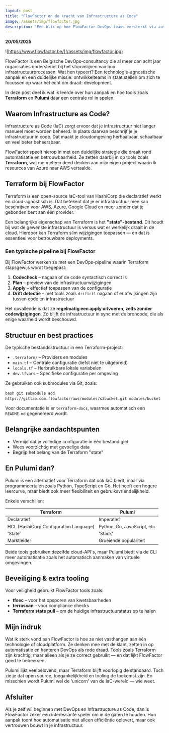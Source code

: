 ```yaml
---
layout: post
title: "FlowFactor en de kracht van Infrastructure as Code"
image: /assets/img/flowfactor.jpg
description: "Een blik op hoe FlowFactor DevOps-teams versterkt via automatisatie, Terraform, en Infrastructure as Code-praktijken."
---
```


**20/05/2025**

![https://www.flowfactor.be/](/assets/img/flowfactor.jpg)

FlowFactor is een Belgische DevOps-consultancy die al meer dan acht jaar organisaties ondersteunt bij het stroomlijnen van hun infrastructuurprocessen. Wat hen typeert? Een technologie-agnostische aanpak en een duidelijke missie: ontwikkelteams in staat stellen om zich te focussen op waar het écht om draait: development.

In deze post deel ik wat ik leerde over hun aanpak en hoe tools zoals **Terraform** en **Pulumi** daar een centrale rol in spelen.

## Waarom Infrastructure as Code?

Infrastructure as Code (IaC) zorgt ervoor dat je infrastructuur niet langer manueel moet worden beheerd. In plaats daarvan beschrijf je je infrastructuur in code. Dat maakt je cloudomgeving herhaalbaar, schaalbaar en veel beter beheersbaar.

FlowFactor speelt hierop in met een duidelijke strategie die draait rond automatisatie en betrouwbaarheid. Ze zetten daarbij in op tools zoals **Terraform**, wat me meteen deed denken aan mijn eigen project waarin ik resources van Azure naar AWS vertaalde.

## Terraform bij FlowFactor

Terraform is een open-source IaC-tool van HashiCorp die declaratief werkt en cloud-agnostisch is. Dat betekent dat je er infrastructuur mee kan beschrijven voor AWS, Azure, Google Cloud en meer zonder dat je gebonden bent aan één provider.

Een belangrijke eigenschap van Terraform is het **"state"-bestand**. Dit houdt bij wat de gewenste infrastructuur is versus wat er werkelijk draait in de cloud. Hierdoor kan Terraform slim wijzigingen toepassen — en dat is essentieel voor betrouwbare deployments.

### Een typische pipeline bij FlowFactor

Bij FlowFactor werken ze met een DevOps-pipeline waarin Terraform stapsgewijs wordt toegepast:

1. **Codecheck** – nagaan of de code syntactisch correct is  
2. **Plan** – preview van de infrastructuurwijzigingen  
3. **Apply** – effectief toepassen van de configuratie  
4. **Drift detectie** – met tools zoals `driftctl` nagaan of er afwijkingen zijn tussen code en infrastructuur  

Het opvallende is dat ze **regelmatig een apply uitvoeren, zelfs zonder codewijzigingen**. Zo blijft de infrastructuur in sync met de broncode, die als enige waarheid wordt beschouwd.

## Structuur en best practices

De typische bestandsstructuur in een Terraform-project:

- `.terraform/` – Providers en modules
- `main.tf` – Centrale configuratie (liefst niet te uitgebreid)
- `locals.tf` – Herbruikbare lokale variabelen
- `dev.tfvars` – Specifieke configuratie per omgeving

Ze gebruiken ook submodules via Git, zoals:

```bash git submodule add https://gitlab.com.flowfactor/aws/modules/s3bucket.git modules/bucket```

Voor documentatie is er `terraform-docs`, waarmee automatisch een `README.md` gegenereerd wordt.

## Belangrijke aandachtspunten

- Vermijd dat je volledige configuratie in één bestand giet  
- Wees voorzichtig met gevoelige data  
- Begrijp het belang van de Terraform "state"  

## En Pulumi dan?

Pulumi is een alternatief voor Terraform dat ook IaC biedt, maar via programmeertalen zoals Python, TypeScript en Go. Het heeft een hogere leercurve, maar biedt ook meer flexibiliteit en gebruiksvriendelijkheid.

Enkele verschillen:

| Terraform                                   | Pulumi                             |
|---------------------------------------------|----------------------------------|
| Declaratief                                 | Imperatief                       |
| HCL (HashiCorp Configuration Language)     | Python, Go, JavaScript, etc.     |
| 'State'                                    | 'Stack'                         |
| Marktleider                                | Groeiende populariteit            |

Beide tools gebruiken dezelfde cloud-API's, maar Pulumi biedt via de CLI meer automatisatie zoals het automatisch aanmaken van virtuele omgevingen.

## Beveiliging & extra tooling

Voor veiligheid gebruikt FlowFactor tools zoals:

- **tfsec** – voor het opsporen van kwetsbaarheden  
- **terrascan** – voor compliance checks  
- **Terraform state pull** – om de huidige infrastructuurstatus op te halen  

## Mijn indruk

Wat ik sterk vond aan FlowFactor is hoe ze niet vasthangen aan één technologie of cloudplatform. Ze denken mee met de klant, zetten in op automatisatie en hanteren DevOps als rode draad. Tools zoals Terraform zijn krachtig, maar alleen als je ze correct gebruikt — en dat lijkt FlowFactor goed te beheersen.

Pulumi lijkt veelbelovend, maar Terraform blijft voorlopig de standaard. Toch zie je dat open source, toegankelijkheid en tooling de toekomst zijn. En misschien wordt Pulumi wel de 'unicorn' van de IaC-wereld — wie weet.

## Afsluiter

Als je zelf wil beginnen met DevOps en Infrastructure as Code, dan is FlowFactor zeker een interessante speler om in de gaten te houden. Hun aanpak toont hoe automatisatie niet alleen efficiëntie oplevert, maar ook vertrouwen bouwt in je infrastructuur.
